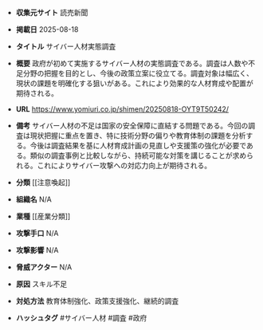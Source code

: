 - **収集元サイト**
読売新聞

- **掲載日**
2025-08-18

- **タイトル**
サイバー人材実態調査

- **概要**
政府が初めて実施するサイバー人材の実態調査である。調査は人数や不足分野の把握を目的とし、今後の政策立案に役立てる。調査対象は幅広く、現状の課題を明確化する狙いがある。これにより効果的な人材育成や配置が期待される。

- **URL**
https://www.yomiuri.co.jp/shimen/20250818-OYT9T50242/

- **備考**
サイバー人材の不足は国家の安全保障に直結する問題である。今回の調査は現状把握に重点を置き、特に技術分野の偏りや教育体制の課題を分析する。今後は調査結果を基に人材育成計画の見直しや支援策の強化が必要である。類似の調査事例と比較しながら、持続可能な対策を講じることが求められる。これによりサイバー攻撃への対応力向上が期待される。

- **分類**
[[注意喚起]]

- **組織名**
N/A

- **業種**
[[産業分類]]

- **攻撃手口**
N/A

- **攻撃影響**
N/A

- **脅威アクター**
N/A

- **原因**
スキル不足

- **対処方法**
教育体制強化、政策支援強化、継続的調査

- **ハッシュタグ**
#サイバー人材 #調査 #政府
